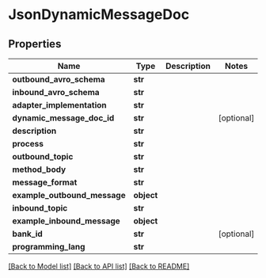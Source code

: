 # JsonDynamicMessageDoc

## Properties
Name | Type | Description | Notes
------------ | ------------- | ------------- | -------------
**outbound_avro_schema** | **str** |  | 
**inbound_avro_schema** | **str** |  | 
**adapter_implementation** | **str** |  | 
**dynamic_message_doc_id** | **str** |  | [optional] 
**description** | **str** |  | 
**process** | **str** |  | 
**outbound_topic** | **str** |  | 
**method_body** | **str** |  | 
**message_format** | **str** |  | 
**example_outbound_message** | **object** |  | 
**inbound_topic** | **str** |  | 
**example_inbound_message** | **object** |  | 
**bank_id** | **str** |  | [optional] 
**programming_lang** | **str** |  | 

[[Back to Model list]](../README.md#documentation-for-models) [[Back to API list]](../README.md#documentation-for-api-endpoints) [[Back to README]](../README.md)


